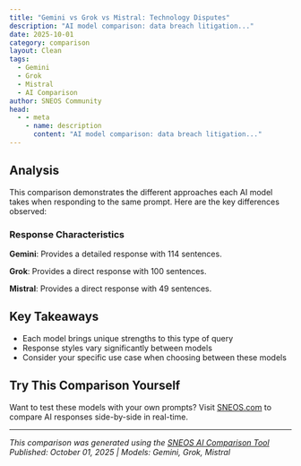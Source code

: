 ```yaml
---
title: "Gemini vs Grok vs Mistral: Technology Disputes"
description: "AI model comparison: data breach litigation..."
date: 2025-10-01
category: comparison
layout: Clean
tags:
  - Gemini
  - Grok
  - Mistral
  - AI Comparison
author: SNEOS Community
head:
  - - meta
    - name: description
      content: "AI model comparison: data breach litigation..."
---
```


<ChatComparison
  title="Gemini vs Grok vs Mistral: Technology Disputes"
  prompt="data breach litigation"
  :responses='{
    "Gemini": "Okay, let\u0027s break down data breach litigation. This is a complex area of law, so I\u0027ll provide a comprehensive overview.\n\n**What is Data Breach Litigation?**\n\nData breach litigation involves lawsuits filed by individuals or entities (like businesses) who have been harmed as a result of a data breach.  A data breach occurs when sensitive, protected, or confidential data is accessed, disclosed, stolen, or used by an unauthorized person or entity.  This data can include:\n\n*   **Personally Identifiable Information (PII):** Names, addresses, social security numbers, driver\u0027s license numbers, passport numbers, email addresses, phone numbers, dates of birth, etc.\n*   **Financial Information:** Credit card numbers, bank account numbers, transaction history.\n*   **Protected Health Information (PHI):** Medical records, health insurance information, diagnoses, treatments.\n*   **Trade Secrets:** Confidential business information that gives a company a competitive edge.\n*   **Intellectual Property:** Copyrights, patents, trademarks.\n\n**Who Can Sue?**\n\n*   **Individuals:**  Individuals whose PII or other sensitive information was compromised in a data breach are the most common plaintiffs.\n*   **Businesses:** Businesses can sue if their data was compromised or if they incurred costs (e.g., notification costs, remediation costs) as a result of another company\u0027s breach that affected them.\n*   **Financial Institutions:**  Banks and credit unions may sue to recover losses from fraudulent transactions or the costs of reissuing cards.\n*   **Shareholders:**  In some cases, shareholders may file derivative lawsuits against a company\u0027s board of directors for failing to adequately protect data.\n*   **State Attorneys General (AGs):**  AGs often bring lawsuits on behalf of the residents of their states to enforce state data breach notification laws and consumer protection laws.  They can also pursue penalties and injunctive relief.\n\n**Common Causes of Action (Legal Claims):**\n\nPlaintiffs in data breach cases typically assert a variety of legal claims, including:\n\n*   **Negligence:** This is the most common claim.  Plaintiffs argue that the defendant (the entity that suffered the breach) had a duty to protect their data, breached that duty, and that the breach caused them harm.  Elements of a negligence claim are:\n    *   **Duty of Care:**  The defendant owed a duty to the plaintiff to protect their data.  This duty often arises from industry standards, contracts, or laws like HIPAA or GLBA.\n    *   **Breach of Duty:** The defendant failed to meet the required standard of care. This could involve inadequate security measures, failure to implement reasonable safeguards, or failure to follow industry best practices.\n    *   **Causation:** The defendant\u0027s breach of duty directly caused the plaintiff\u0027s damages. This can be a tricky element to prove.\n    *   **Damages:** The plaintiff suffered actual damages as a result of the breach.\n*   **Breach of Contract:** If there was a contract (e.g., a terms of service agreement, a privacy policy) between the plaintiff and the defendant that promised data security, the plaintiff may sue for breach of contract if that promise was broken.\n*   **Breach of Implied Contract:**  Similar to breach of contract, but based on an implied promise of data security arising from the relationship between the parties.\n*   **Violation of State Data Breach Notification Laws:** Many states have laws requiring companies to notify individuals if their personal information has been compromised in a data breach.  Failure to comply with these laws can give rise to a cause of action.\n*   **Violation of Consumer Protection Laws:**  State consumer protection laws (e.g., unfair or deceptive trade practices acts) may be invoked if the defendant misrepresented its data security practices or failed to adequately protect consumer data.\n*   **Intrusion Upon Seclusion:** This tort involves the intentional intrusion upon the private affairs of another in a manner that would be highly offensive to a reasonable person.\n*   **Unjust Enrichment:** The defendant unfairly benefited from the use of the plaintiff\u0027s data without providing adequate security.\n*   **Declaratory Judgment:**  A request for the court to declare the rights and responsibilities of the parties involved.\n\n**Challenges in Data Breach Litigation:**\n\n*   **Proving Causation and Damages:** This is often the biggest hurdle for plaintiffs.  It can be difficult to prove that the specific damages they suffered (e.g., identity theft, financial loss) were directly caused by the particular data breach in question.  Often, plaintiffs have to show that fraudulent activity occurred *after* the breach and that there\u0027s a reasonable connection.\n    *   **Increased Risk of Harm:**  Some courts have allowed plaintiffs to proceed based on an \u0022increased risk of harm\u0022 theory, arguing that the data breach significantly increased their risk of becoming victims of identity theft, even if they haven\u0027t yet suffered actual harm.  However, this theory is not universally accepted.\n    *   **Time Spent Mitigating the Breach:**  Plaintiffs may claim damages for the time they spent monitoring their credit reports, changing passwords, and taking other steps to mitigate the risk of harm.\n*   **Standing:** Plaintiffs must demonstrate that they have suffered a concrete and particularized injury as a result of the breach in order to have standing to sue in federal court. This can be challenging, especially if the breach only exposed their data but didn\u0027t immediately result in financial loss.\n*   **Class Certification:** Many data breach cases are brought as class actions.  Getting a class certified can be difficult, as the plaintiffs must demonstrate that there are common issues of law and fact that predominate over individual issues.  The size of the class and the commonality of harm are key factors.\n*   **Data Security is Complex:**  Data security is a constantly evolving field, and it can be difficult for judges and juries to understand the technical aspects of data security measures and the reasonableness of a company\u0027s security practices.\n*   **Insurance Coverage Disputes:**  Organizations that suffer a data breach often seek coverage under their insurance policies. However, disputes frequently arise between insurers and policyholders over whether the breach is covered, the amount of coverage available, and the interpretation of policy exclusions.\n\n**Key Legal Concepts and Laws:**\n\n*   **Data Breach Notification Laws:** Every state in the United States, as well as the District of Columbia, Puerto Rico, and the Virgin Islands, has enacted data breach notification laws.  These laws typically require businesses to notify affected individuals when their personal information has been compromised in a data breach. The specific requirements vary from state to state.\n*   **California Consumer Privacy Act (CCPA) / California Privacy Rights Act (CPRA):**  These California laws give consumers significant rights over their personal data, including the right to know what personal information a business collects about them, the right to delete their personal information, and the right to opt-out of the sale of their personal information.  The CCPA also creates a private right of action for consumers whose personal information is compromised in a data breach as a result of a business\u0027s failure to implement reasonable security procedures.\n*   **General Data Protection Regulation (GDPR):**  This European Union law applies to organizations that collect or process the personal data of EU residents, regardless of where the organization is located. The GDPR imposes strict requirements for data security and privacy and provides for significant penalties for non-compliance.\n*   **Health Insurance Portability and Accountability Act (HIPAA):** This U.S. law protects the privacy and security of protected health information (PHI).  HIPAA applies to covered entities (e.g., healthcare providers, health plans) and their business associates.\n*   **Gramm-Leach-Bliley Act (GLBA):** This U.S. law requires financial institutions to protect the privacy and security of their customers\u0027 nonpublic personal information.\n*   **Federal Trade Commission Act (FTC Act):** The FTC has the authority to investigate and prosecute companies that engage in unfair or deceptive trade practices, including failing to adequately protect consumer data.  The FTC has brought numerous enforcement actions against companies that have suffered data breaches.\n*   **Computer Fraud and Abuse Act (CFAA):** This federal law prohibits unauthorized access to computers and data.  It can be used in some data breach cases, although its application is often debated.\n*   **State Consumer Protection Laws (e.g., Unfair and Deceptive Trade Practices Acts):**  These laws vary by state but generally prohibit businesses from engaging in unfair or deceptive practices in their dealings with consumers.\n\n**Defense Strategies:**\n\nDefendants in data breach cases often raise the following defenses:\n\n*   **Lack of Causation:** Arguing that the plaintiff\u0027s damages were not caused by the data breach.\n*   **Lack of Standing:** Arguing that the plaintiff has not suffered a concrete and particularized injury.\n*   **Reasonable Security Measures:**  Arguing that the company implemented reasonable security measures to protect data and that the breach was the result of a sophisticated attack that could not have been prevented.\n*   **Compliance with Industry Standards:** Arguing that the company complied with industry best practices and relevant regulations.\n*   **Force Majeure:** Arguing that the breach was caused by an event beyond the company\u0027s control (e.g., a natural disaster, a government action).\n*   **Preemption:** Arguing that federal law preempts state law claims.\n\n**Settlements:**\n\nMany data breach cases are settled out of court.  Settlements often involve:\n\n*   **Monetary Compensation:** Payments to affected individuals to compensate them for their losses.\n*   **Credit Monitoring Services:** Providing affected individuals with credit monitoring services to help them detect and prevent identity theft.\n*   **Security Enhancements:**  The defendant agrees to implement enhanced security measures to prevent future breaches.\n*   **Policy Changes:** The defendant agrees to change its data privacy policies and practices.\n*   **Attorney\u0027s Fees:**  Payment of the plaintiffs\u0027 attorney\u0027s fees.\n\n**Trends in Data Breach Litigation:**\n\n*   **Increased Litigation:**  The number of data breach lawsuits is increasing as data breaches become more frequent and widespread.\n*   **Focus on Reasonable Security:**  Courts are increasingly scrutinizing the reasonableness of companies\u0027 data security practices.\n*   **Emphasis on Harm:** Courts are placing greater emphasis on the need for plaintiffs to demonstrate actual harm as a result of a data breach.\n*   **Evolving Legal Landscape:**  The legal landscape surrounding data breach litigation is constantly evolving, as new laws are enacted and courts issue new rulings.\n*   **Increased Regulatory Scrutiny:** Government agencies like the FTC and state attorneys general are becoming more active in investigating and prosecuting data breaches.\n\n**Best Practices for Organizations to Avoid Data Breach Litigation:**\n\n*   **Implement a Comprehensive Data Security Program:**  Develop and implement a comprehensive data security program that includes policies, procedures, and technical safeguards to protect sensitive data.\n*   **Conduct Regular Risk Assessments:**  Conduct regular risk assessments to identify vulnerabilities in your data security practices.\n*   **Provide Employee Training:**  Train employees on data security best practices and the importance of protecting sensitive data.\n*   **Implement Strong Access Controls:**  Implement strong access controls to limit access to sensitive data to authorized personnel only.\n*   **Encrypt Sensitive Data:**  Encrypt sensitive data both in transit and at rest.\n*   **Monitor Systems for Suspicious Activity:**  Monitor systems for suspicious activity and investigate potential security incidents promptly.\n*   **Develop a Data Breach Response Plan:**  Develop a data breach response plan that outlines the steps to be taken in the event of a data breach.\n*   **Maintain Adequate Insurance Coverage:**  Maintain adequate insurance coverage to protect against the costs of a data breach.\n*   **Comply with Applicable Laws and Regulations:**  Comply with all applicable data privacy and security laws and regulations.\n*   **Regularly Update Security Measures:**  Continuously update security measures to address new threats and vulnerabilities.\n*   **Work with Security Experts:** Engage with cybersecurity experts to assess and improve security posture.\n\n**In Summary:**\n\nData breach litigation is a complex and evolving area of law.  Organizations that collect and store sensitive data must take steps to protect that data and comply with applicable laws and regulations.  Individuals who have been affected by a data breach should consult with an attorney to discuss their legal options.  The success of a data breach lawsuit depends on a number of factors, including the specific facts of the case, the applicable laws, and the jurisdiction in which the lawsuit is filed. Understanding the legal landscape is crucial for both potential plaintiffs and defendants.\n",
    "Grok": "Data breach litigation refers to legal actions taken in response to unauthorized access, theft, or exposure of sensitive personal or corporate information, often due to a cybersecurity failure, negligence, or malicious attack. These lawsuits typically arise when individuals, businesses, or government entities suffer harm from the breach, such as financial loss, identity theft, reputational damage, or privacy violations. Below is an overview of key aspects of data breach litigation:\n\n---\n\n### **1. What is a Data Breach?**\nA data breach occurs when sensitive, protected, or confidential information is accessed, stolen, or exposed without authorization. This can include:\n- Personal information (e.g., names, Social Security numbers, credit card details)\n- Health records\n- Financial data\n- Trade secrets or intellectual property\n- Customer or employee data\n\nBreaches often result from cyberattacks (e.g., hacking, phishing, ransomware), insider threats, or inadequate security measures.\n\n---\n\n### **2. Types of Data Breach Litigation**\nData breach litigation can take several forms, depending on the parties involved and the nature of the harm. Common types include:\n\n- **Class Action Lawsuits**: Often filed by a group of affected individuals (e.g., customers or employees) against a company for failing to protect their data. These suits typically seek compensation for damages like identity theft, financial loss, or emotional distress.\n- **Individual Lawsuits**: Brought by a single plaintiff who has suffered significant harm due to a data breach.\n- **Regulatory Actions**: Government agencies (e.g., the Federal Trade Commission (FTC) in the U.S., or the Information Commissioner\u2019s Office (ICO) in the UK) may file lawsuits or impose fines for violations of data protection laws.\n- **Shareholder Litigation**: Shareholders may sue a company for failing to disclose a data breach promptly, leading to financial losses or stock value declines (often as derivative lawsuits).\n- **Business-to-Business Litigation**: Companies may sue vendors, partners, or service providers (e.g., cloud providers, payment processors) for breaches caused by their negligence or inadequate security.\n\n---\n\n### **3. Legal Grounds for Data Breach Litigation**\nPlaintiffs in data breach cases often base their claims on the following legal theories:\n- **Negligence**: Failure to implement reasonable security measures to protect data or respond adequately to a breach.\n- **Breach of Contract**: Violation of explicit or implied agreements to safeguard data (e.g., terms of service, privacy policies, or vendor contracts).\n- **Violation of Privacy Laws**: Non-compliance with data protection regulations like:\n  - General Data Protection Regulation (GDPR) in the EU\n  - California Consumer Privacy Act (CCPA) in the U.S.\n  - Health Insurance Portability and Accountability Act (HIPAA) for health data\n  - Gramm-Leach-Bliley Act (GLBA) for financial data\n- **Deceptive Practices**: Misrepresenting data security practices to consumers, often under consumer protection laws like the FTC Act.\n- **Breach of Fiduciary Duty**: Failing to protect sensitive information as part of a duty owed to customers, employees, or shareholders.\n\n---\n\n### **4. Common Defenses in Data Breach Litigation**\nCompanies or entities defending against data breach lawsuits often argue:\n- **Lack of Standing**: Plaintiffs must prove they suffered actual harm (e.g., financial loss or identity theft) rather than just a risk of future harm. Courts in some jurisdictions have dismissed cases where no concrete injury is shown.\n- **Adequate Security Measures**: The defendant had reasonable safeguards in place and complied with industry standards or regulations.\n- **Third-Party Responsibility**: The breach was caused by an external attacker or third party (e.g., a hacker or vendor), not the defendant\u2019s negligence.\n- **No Duty Owed**: The defendant did not have a legal obligation to protect the data in question.\n- **Statute of Limitations**: The lawsuit was filed after the legal time limit for bringing such claims.\n\n---\n\n### **5. Damages and Remedies Sought**\nIn data breach litigation, plaintiffs may seek:\n- **Compensatory Damages**: For financial losses, identity theft recovery costs, or emotional distress.\n- **Punitive Damages**: To punish the defendant for egregious negligence or misconduct.\n- **Injunctive Relief**: Court orders to improve security practices or notify affected individuals.\n- **Statutory Penalties**: Fines or damages mandated by specific laws (e.g., GDPR fines up to \u20AC20 million or 4% of global annual revenue).\n- **Equitable Relief**: Credit monitoring services, data deletion, or other non-monetary remedies.\n\n---\n\n### **6. Challenges in Data Breach Litigation**\n- **Proving Harm**: It can be difficult to demonstrate tangible damages, especially if harm is speculative (e.g., risk of future identity theft). Some courts require concrete evidence of injury.\n- **Jurisdictional Issues**: Breaches often involve data across multiple regions, raising questions about which laws apply (e.g., GDPR for EU residents, state laws in the U.S.).\n- **Attribution**: Identifying the perpetrator of a breach (e.g., hackers, insiders) and linking the harm to the defendant\u2019s actions can be complex.\n- **Class Certification**: In class actions, plaintiffs must show commonality in claims, which can be challenging if harms vary widely.\n\n---\n\n### **7. Notable Data Breach Litigation Cases**\n- **Equifax (2017)**: A massive breach exposed the personal data of 147 million people. Equifax settled with the FTC, state attorneys general, and consumers for over $575 million, including compensation for affected individuals and credit monitoring.\n- **Yahoo (2013-2016)**: Breaches affecting billions of user accounts led to a $117.5 million class action settlement for inadequate security practices.\n- **Target (2013)**: Hackers accessed data of 41 million customers via a third-party vendor. Target paid $18.5 million in a multi-state settlement and faced numerous lawsuits.\n- **British Airways (2018)**: A GDPR violation for a breach affecting 400,000 customers resulted in a \u00A320 million fine by the ICO (reduced from an initial \u00A3183 million).\n\n---\n\n### **8. Preventative Measures to Avoid Litigation**\nCompanies can reduce the risk of data breach litigation by:\n- Implementing robust cybersecurity measures (e.g., encryption, firewalls, multi-factor authentication).\n- Conducting regular security audits and risk assessments.\n- Training employees on data security and phishing prevention.\n- Complying with applicable data protection laws (e.g., GDPR, CCPA, HIPAA).\n- Developing and testing incident response plans to mitigate breaches quickly.\n- Obtaining cyber insurance to cover potential legal and financial costs.\n\n---\n\n### **9. Regulatory and Legislative Trends**\n- **Stricter Data Protection Laws**: Laws like GDPR and CCPA impose heavy fines and grant consumers rights to sue for breaches (e.g., CCPA\u2019s private right of action for certain violations).\n- **State-Level Legislation**: In the U.S., states like California, New York, and Virginia are enacting comprehensive privacy laws with breach notification requirements.\n- **Increased Enforcement**: Regulators are more actively pursuing penalties and settlements for data breaches, even in the absence of proven harm.\n\n---\n\n### **Conclusion**\nData breach litigation is a growing area of law as cybercrimes become more frequent and sophisticated. Both individuals and organizations must navigate complex legal landscapes involving privacy laws, negligence claims, and regulatory compliance. Companies can mitigate risks through proactive security measures and legal preparedness, while affected parties should seek legal counsel to evaluate potential claims within applicable deadlines.\n\nIf you have a specific case, jurisdiction, or aspect of data breach litigation in mind, feel free to provide more details for a tailored response!",
    "Mistral": "Data breach litigation refers to legal actions taken by individuals or organizations against entities that have experienced a data breach, resulting in the unauthorized access, disclosure, or theft of sensitive information. These lawsuits typically seek compensation for damages incurred due to the breach, such as financial losses, identity theft, and emotional distress. Here are some key aspects of data breach litigation:\n\n### Types of Claims\n1. **Negligence**: Claims that the defendant failed to exercise reasonable care in protecting personal information.\n2. **Breach of Contract**: Claims that the defendant violated contractual obligations to protect data.\n3. **Violation of Privacy Laws**: Claims that the defendant violated specific privacy laws or regulations, such as the General Data Protection Regulation (GDPR) in Europe or the California Consumer Privacy Act (CCPA) in the United States.\n4. **Unjust Enrichment**: Claims that the defendant benefited financially from the data breach at the expense of the plaintiffs.\n5. **Consumer Protection**: Claims that the defendant engaged in unfair or deceptive practices.\n\n### Key Elements\n1. **Standing**: Plaintiffs must demonstrate that they have suffered a concrete and particularized injury that is fairly traceable to the defendant\u0027s conduct.\n2. **Causation**: Plaintiffs must show that the data breach directly caused their injuries.\n3. **Damages**: Plaintiffs must prove that they have suffered actual damages, which can include financial losses, costs of credit monitoring, and emotional distress.\n\n### Defenses\n1. **Reasonable Security Measures**: Defendants may argue that they took reasonable steps to protect data.\n2. **Lack of Harm**: Defendants may claim that plaintiffs have not suffered any actual harm.\n3. **Statutory Compliance**: Defendants may assert that they complied with all relevant laws and regulations.\n\n### Legal Framework\n1. **Federal Laws**: In the United States, federal laws such as the Health Insurance Portability and Accountability Act (HIPAA) and the Gramm-Leach-Bliley Act (GLBA) may apply.\n2. **State Laws**: Many states have their own data breach notification laws and consumer protection statutes.\n3. **International Laws**: Laws like the GDPR in the European Union provide strong protections for personal data and impose significant penalties for non-compliance.\n\n### Settlements and Judgments\n1. **Class Action Lawsuits**: Many data breach cases are filed as class actions, where a group of plaintiffs collectively sue the defendant.\n2. **Settlements**: Settlements often include monetary compensation, credit monitoring services, and improvements to the defendant\u0027s data security practices.\n3. **Judgments**: If a case goes to trial, a court may award damages and impose injunctions to ensure future compliance with data protection laws.\n\n### Preventive Measures\n1. **Data Security**: Implementing robust data security measures, including encryption, access controls, and regular audits.\n2. **Incident Response Plans**: Developing and maintaining an incident response plan to quickly address and mitigate data breaches.\n3. **Compliance**: Ensuring compliance with all relevant data protection laws and regulations.\n\n### Notable Cases\n1. **Equifax Data Breach**: In 2017, Equifax experienced a massive data breach affecting over 147 million consumers. The company faced numerous lawsuits and ultimately agreed to a settlement that included compensation for affected individuals.\n2. **Yahoo Data Breach**: Yahoo suffered multiple data breaches between 2013 and 2014, affecting billions of user accounts. The company faced legal actions and eventually settled a class action lawsuit.\n\nData breach litigation is a complex and evolving area of law, influenced by technological advancements, regulatory changes, and societal expectations regarding data privacy and security."
  }'
  published-date="23:40"
/>

## Analysis

This comparison demonstrates the different approaches each AI model takes when responding to the same prompt. Here are the key differences observed:

### Response Characteristics

**Gemini**: Provides a detailed response with 114 sentences. 

**Grok**: Provides a direct response with 100 sentences. 

**Mistral**: Provides a direct response with 49 sentences. 

## Key Takeaways

- Each model brings unique strengths to this type of query
- Response styles vary significantly between models
- Consider your specific use case when choosing between these models

## Try This Comparison Yourself

Want to test these models with your own prompts? Visit [SNEOS.com](https://sneos.com) to compare AI responses side-by-side in real-time.

---

*This comparison was generated using the [SNEOS AI Comparison Tool](https://sneos.com)*
*Published: October 01, 2025 | Models: Gemini, Grok, Mistral*
